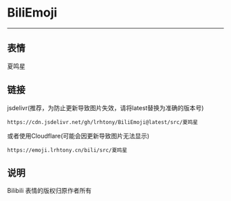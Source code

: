# BiliEmoji
---
## 表情
夏鸣星
## 链接
jsdelivr(推荐，为防止更新导致图片失效，请将latest替换为准确的版本号)
```
https://cdn.jsdelivr.net/gh/lrhtony/BiliEmoji@latest/src/夏鸣星
```
或者使用Cloudflare(可能会因更新导致图片无法显示)
```
https://emoji.lrhtony.cn/bili/src/夏鸣星
```
## 说明
Bilibili 表情的版权归原作者所有
